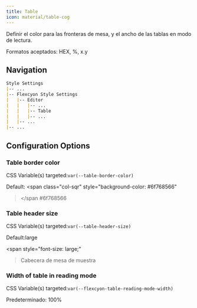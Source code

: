 ```yaml
---
title: Table
icon: material/table-cog
---
```


Definir el color para las fronteras de mesa, y el ancho de las tablas en modo de lectura.

Formatos aceptados: HEX, %, x.y

## Navigation

```md
Style Settings
|-- ...
|-- Flexcyon Style Settings
|   |-- Editor
|   |   |-- ...
|   |   |-- Table
|   |   |-- ...
|   |-- ...
|-- ...
```

## Configuration Options

### Table border color

CSS Variable(s) targeted:`var(--table-border-color)`

Default:
<span class="col-sqr" style="background-color: #6f768566"
></span
>#6f768566

### Table header size

CSS Variable(s) targeted:`var(--table-header-size)`

Default:large

<span style="font-size: large;"
>Cabecera de mesa de muestra</span>

### Width of table in reading mode

CSS Variable(s) targeted:`var(--flexcyon-table-reading-mode-width)`

Predeterminado: 100%

